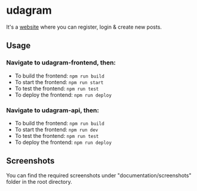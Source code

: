# udagram

It's a [website](http://ahmed-bucket-1.s3-website-us-east-1.amazonaws.com/home) where you can register, login & create new posts.

## Usage

### Navigate to udagram-frontend, then:

- To build the frontend: `npm run build`
- To start the frontend: `npm run start`
- To test the frontend: `npm run test`
- To deploy the frontend: `npm run deploy`

### Navigate to udagram-api, then:

- To build the frontend: `npm run build`
- To start the frontend: `npm run dev`
- To test the frontend: `npm run test`
- To deploy the frontend: `npm run deploy`

## Screenshots

You can find the required screenshots under "documentation/screenshots" folder in the root directory.